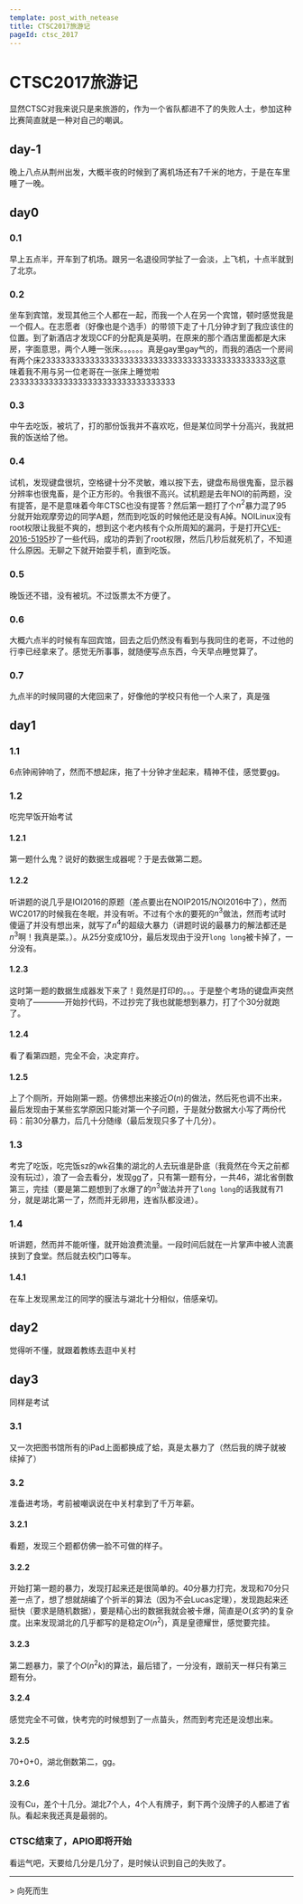 ```yaml
---
template: post_with_netease
title: CTSC2017旅游记
pageId: ctsc_2017
---
```


# CTSC2017旅游记
显然CTSC对我来说只是来旅游的，作为一个省队都进不了的失败人士，参加这种比赛简直就是一种对自己的嘲讽。

## day-1
晚上八点从荆州出发，大概半夜的时候到了离机场还有7千米的地方，于是在车里睡了一晚。

## day0
### 0.1
早上五点半，开车到了机场。跟另一名退役同学扯了一会淡，上飞机，十点半就到了北京。
### 0.2 
坐车到宾馆，发现其他三个人都在一起，而我一个人在另一个宾馆，顿时感觉我是一个假人。在志愿者（好像也是个选手）的带领下走了十几分钟才到了我应该住的位置。到了新酒店才发现CCF的分配真是英明，在原来的那个酒店里面都是大床房，字面意思，两个人睡一张床。。。。。。真是gay里gay气的，而我的酒店一个房间有两个床23333333333333333333333333333333333333333333333这意味着我不用与另一位老哥在一张床上睡觉啦2333333333333333333333333333333333
### 0.3
中午去吃饭，被坑了，打的那份饭我并不喜欢吃，但是某位同学十分高兴，我就把我的饭送给了他。
### 0.4
试机，发现键盘很坑，空格键十分不灵敏，难以按下去，键盘布局很鬼畜，显示器分辨率也很鬼畜，是个正方形的。令我很不高兴。试机题是去年NOI的前两题，没有提答，是不是意味着今年CTSC也没有提答？然后第一题打了个$n^2$暴力混了95分就开始观摩旁边的同学A题，然而到吃饭的时候他还是没有A掉。NOILinux没有root权限让我挺不爽的，想到这个老内核有个众所周知的漏洞，于是打开[CVE-2016-5195](https://dirtycow.ninja/)抄了一些代码，成功的弄到了root权限，然后几秒后就死机了，不知道什么原因。无聊之下就开始耍手机，直到吃饭。
### 0.5
晚饭还不错，没有被坑。不过饭票太不方便了。
### 0.6
大概六点半的时候有车回宾馆，回去之后仍然没有看到与我同住的老哥，不过他的行李已经拿来了。感觉无所事事，就随便写点东西，今天早点睡觉算了。
### 0.7
九点半的时候同寝的大佬回来了，好像他的学校只有他一个人来了，真是强

## day1
### 1.1
6点钟闹钟响了，然而不想起床，拖了十分钟才坐起来，精神不佳，感觉要gg。
### 1.2
吃完早饭开始考试
#### 1.2.1
第一题什么鬼？说好的数据生成器呢？于是去做第二题。
#### 1.2.2
听讲题的说几乎是IOI2016的原题（差点要出在NOIP2015/NOI2016中了），然而WC2017的时候我在冬眠，并没有听。不过有个水的要死的$n^3$做法，然而考试时傻逼了并没有想出来，就写了$n^4$的超级大暴力（讲题时说的最暴力的解法都还是$n^3$啊！我真是菜。）。从25分变成10分，最后发现由于没开`long long`被卡掉了，一分没有。
#### 1.2.3
这时第一题的数据生成器发下来了！竟然是打印的。。。于是整个考场的键盘声突然变响了————开始抄代码，不过抄完了我也就能想到暴力，打了个30分就跑了。
#### 1.2.4
看了看第四题，完全不会，决定弃疗。
#### 1.2.5
上了个厕所，开始刚第一题。仿佛想出来接近$O(n)$的做法，然后死也调不出来，最后发现由于某些玄学原因只能对第一个子问题，于是就分数据大小写了两份代码：前30分暴力，后几十分随缘（最后发现只多了十几分）。
### 1.3
考完了吃饭，吃完饭sz的wk召集的湖北的人去玩谁是卧底（我竟然在今天之前都没有玩过），浪了一会去看分，发现gg了，只有第一题有分，一共46，湖北省倒数第三，完挂（要是第二题想到了水爆了的$n^3$做法并开了`long long`的话我就有71分，就是湖北第一了，然而并无卵用，连省队都没进）。
### 1.4
听讲题，然而并不能听懂，就开始浪费流量。一段时间后就在一片掌声中被人流裹挟到了食堂。然后就去校门口等车。
#### 1.4.1
在车上发现黑龙江的同学的膜法与湖北十分相似，倍感亲切。

## day2
觉得听不懂，就跟着教练去逛中关村

## day3
同样是考试
### 3.1
又一次把图书馆所有的iPad上面都换成了蛤，真是太暴力了（然后我的牌子就被续掉了）
### 3.2
准备进考场，考前被嘲讽说在中关村拿到了千万年薪。
#### 3.2.1
看题，发现三个题都仿佛一脸不可做的样子。
#### 3.2.2
开始打第一题的暴力，发现打起来还是很简单的。40分暴力打完，发现和70分只差一点了，想了想就胡编了个折半的算法（因为不会Lucas定理），发现跑起来还挺快（要求是随机数据），要是精心出的数据我就会被卡爆，简直是$O(玄学)$的复杂度。出来发现湖北的几乎都写的是稳定$O(n^2)$，真是皇德耀世，感觉要完挂。
#### 3.2.3
第二题暴力，蒙了个$O(n^2 k)$的算法，最后错了，一分没有，跟前天一样只有第三题有分。
#### 3.2.4
感觉完全不可做，快考完的时候想到了一点苗头，然而到考完还是没想出来。
#### 3.2.5
70+0+0，湖北倒数第二，gg。
#### 3.2.6
没有Cu，差个十几分。湖北7个人，4个人有牌子，剩下两个没牌子的人都进了省队。看起来我还真是最弱的。
### CTSC结束了，APIO即将开始
看运气吧，天要给几分是几分了，是时候认识到自己的失败了。
<hr>
> 向死而生

<div id="__comment"></div>
